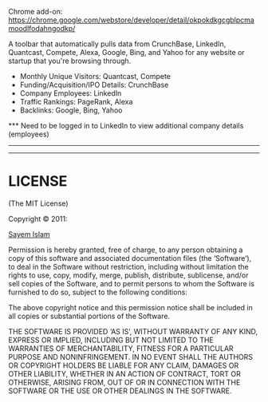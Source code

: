 Chrome add-on: https://chrome.google.com/webstore/developer/detail/okpokdkgcgblpcmamoodlfodahngodkp/

A toolbar that automatically pulls data from CrunchBase, LinkedIn, Quantcast, Compete, Alexa, Google, Bing, and Yahoo for any website or startup that you're browsing through.

- Monthly Unique Visitors: Quantcast, Compete
- Funding/Acquisition/IPO Details: CrunchBase
- Company Employees: LinkedIn
- Traffic Rankings: PageRank, Alexa
- Backlinks: Google, Bing, Yahoo

*** Need to be logged in to LinkedIn to view additional company details (employees)

***
***

LICENSE
=======

(The MIT License)

Copyright © 2011:

[Sayem Islam](http://sayemislam.com)

Permission is hereby granted, free of charge, to any person obtaining
a copy of this software and associated documentation files (the
‘Software’), to deal in the Software without restriction, including
without limitation the rights to use, copy, modify, merge, publish,
distribute, sublicense, and/or sell copies of the Software, and to
permit persons to whom the Software is furnished to do so, subject to
the following conditions:

The above copyright notice and this permission notice shall be
included in all copies or substantial portions of the Software.

THE SOFTWARE IS PROVIDED ‘AS IS’, WITHOUT WARRANTY OF ANY KIND,
EXPRESS OR IMPLIED, INCLUDING BUT NOT LIMITED TO THE WARRANTIES OF
MERCHANTABILITY, FITNESS FOR A PARTICULAR PURPOSE AND NONINFRINGEMENT.
IN NO EVENT SHALL THE AUTHORS OR COPYRIGHT HOLDERS BE LIABLE FOR ANY
CLAIM, DAMAGES OR OTHER LIABILITY, WHETHER IN AN ACTION OF CONTRACT,
TORT OR OTHERWISE, ARISING FROM, OUT OF OR IN CONNECTION WITH THE
SOFTWARE OR THE USE OR OTHER DEALINGS IN THE SOFTWARE.